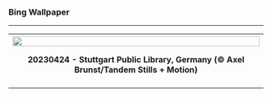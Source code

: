 <h3>Bing Wallpaper</h3>
<hr/>
<table><tr><th colspan="3"><img src="https://www.bing.com/th?id=OHR.StuttgartPublicLibrary_EN-US3925069856_1920x1080.jpg&amp;rf=LaDigue_1920x1080.jpg&amp;pid=hp" width="100%"/><p>20230424 - Stuttgart Public Library, Germany (© Axel Brunst/Tandem Stills + Motion)</p></th></tr>
<tr><td></td><td></td><td></td></tr></table>
